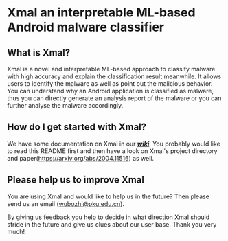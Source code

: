Xmal an interpretable ML-based Android malware classifier
=========================================================

What is Xmal?
---------------
Xmal is a novel and interpretable ML-based approach to classify malware with
high accuracy and explain the classification result meanwhile. It allows users
to identify the malware as well as point out the malicious behavior. You can 
understand why an Android application is classified as malware, thus you can 
directly generate an analysis report of the malware or you can further analyse
the malware accordingly. 

How do I get started with Xmal?
---------------------------------
We have some documentation on Xmal in our [_**wiki**_](https://github.com/wubozhi/xmal/wiki). You probably would like to read 
this README first and then have a look on Xmal's project directory and paper(https://arxiv.org/abs/2004.11516) as well.

Please help us to improve Xmal
--------------------------------
You are using Xmal and would like to help us in the future? Then please 
send us an email (wubozhi@pku.edu.cn).

By giving us feedback you help to decide in what direction Xmal should stride in
the future and give us clues about our user base. Thank you very much!
